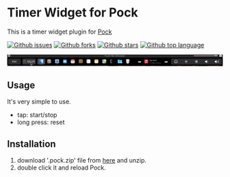 #  Timer Widget for Pock
This is a timer widget plugin for [Pock](https://github.com/pock/pock)

<!-- # Badges -->

[![Github issues](https://img.shields.io/github/issues/p-x9/pock-timer-widget)](https://github.com/p-x9/pock-timer-widget/issues)
[![Github forks](https://img.shields.io/github/forks/p-x9/pock-timer-widget)](https://github.com/p-x9/pock-timer-widget/network/members)
[![Github stars](https://img.shields.io/github/stars/p-x9/pock-timer-widget)](https://github.com/p-x9/pock-timer-widget/stargazers)
[![Github top language](https://img.shields.io/github/languages/top/p-x9/pock-timer-widget)](https://github.com/p-x9/pock-timer-widget/)

![Demo](resources/demo.gif)


## Usage
It's very simple to use.
- tap: start/stop
- long press: reset

## Installation
1. download '.pock.zip' file from [here](https://github.com/p-x9/pock-timer-widget/releases) and unzip.
2. double click it and reload Pock.

